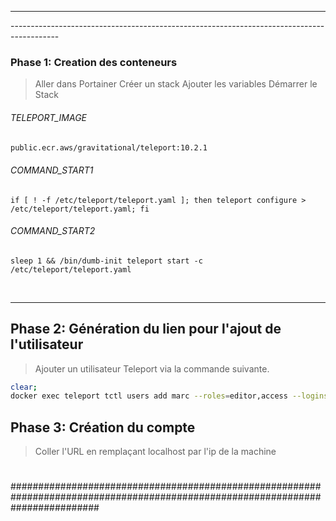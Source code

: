------------------------------------------------------------------------------------------
<p align='center'> </p>
------------------------------------------------------------------------------------------

### Phase 1: Creation des conteneurs
> Aller dans Portainer
> Créer un stack
> Ajouter les variables
> Démarrer le Stack


###### TELEPORT_IMAGE
```bash
public.ecr.aws/gravitational/teleport:10.2.1
```

###### COMMAND_START1
```
if [ ! -f /etc/teleport/teleport.yaml ]; then teleport configure > /etc/teleport/teleport.yaml; fi
```

###### COMMAND_START2
```
sleep 1 && /bin/dumb-init teleport start -c /etc/teleport/teleport.yaml
```

<br />

------------------------------------------------------------------------------------------

## Phase 2: Génération du lien pour l'ajout de l'utilisateur
> Ajouter un utilisateur Teleport via la commande suivante.
```bash
clear;
docker exec teleport tctl users add marc --roles=editor,access --logins=root
```
## Phase 3: Création du compte
> Coller l'URL en remplaçant localhost par l'ip de la machine


# 
# 
################################################################################################################################


